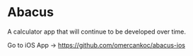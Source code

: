 # Abacus

A calculator app that will continue to be developed over time.

Go to iOS App -> https://github.com/omercankoc/abacus-ios
